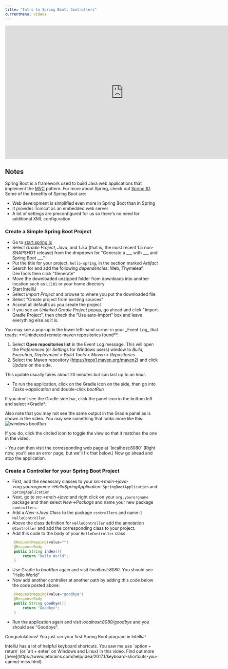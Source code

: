 ```yaml
---
title: "Intro to Spring Boot: Controllers"
currentMenu: videos
---
```


<div class="youtube-wrapper"><iframe width="776" height="437" src="https://www.youtube.com/embed/5kkW_Sx1zHA" frameborder="0" allowfullscreen></iframe></div>

## Notes

Spring Boot is a framework used to build Java web applications that implement the [MVC](https://code.tutsplus.com/tutorials/mvc-for-noobs--net-10488) pattern. For more about Spring, check out [Spring IO](https://spring.io/). Some of the benefits of Spring Boot are:

- Web development is simplified even more in Spring Boot than in Spring
- It provides Tomcat as an embedded web server
- A lot of settings are preconfigured for us so there's no need for additional XML configuration

### Create a Simple Spring Boot Project

- Go to [start.spring.io](https://start.spring.io/)
- Select *Gradle Project*, *Java*, and *1.5.x* (that is, the most recent 1.5 non-SNAPSHOT release) from the dropdown for "Generate a \_\_\_ with \_\_\_ and Spring Boot \_\_\_" 
- Put the title for your project, `hello-spring`, in the section marked *Artifact*
- Search for and add the following *dependencies*: Web, Thymeleaf, DevTools then click "Generate"
- Move the downloaded unzipped folder from downloads into another location such as `LC101` or your home directory
- Start IntelliJ
- Select *Import Project* and browse to where you put the downloaded file
- Select "Create project from existing sources"
- Accept all defaults as you create the project
- If you see an *Unlinked Gradle Project* popup, go ahead and click "Import Gradle Project", then check the "Use auto-import" box and leave everything else as it is.

<aside class="aside-note" markdown="1">
You may see a pop-up in the lower left-hand corner in your _Event Log_ that reads: **Unindexed remote maven repositories found**.

1. Select **Open repositories list** in the Event Log message. This will open the _Preferences_ (or _Settings_ for Windows users) window to _Build, Execution, Deployment > Build Tools > Maven > Repositories_ .
2. Select the Maven repository (https://repo1.maven.org/maven2) and click _Update_ on the side.

</aside>

<aside class="aside-warning" markdown="1">
This update usually takes about 20 minutes but can last up to an hour.
</aside>


- To run the application, click on the Gradle icon on the side, then go into *Tasks->application* and double-click *bootRun*

<aside class="aside-note" markdown="1">
If you don't see the Gradle side bar, click the panel icon in the bottom left and select *Gradle*.

Also note that you may not see the same output in the Gradle panel as is shown in the video. You may see something that looks more like this:
![windows bootRun](images/windowsBootRun.png)

If you do, click the circled icon to toggle the view so that it matches the one in the video.
</aside>
- You can then visit the corresponding web page at `localhost:8080` (Right now, you'll see an error page, but we'll fix that below.) Now go ahead and stop the application.

### Create a Controller for your Spring Boot Project

- First, add the necessary classes to your *src->main->java->org.yourorgname->HelloSpringApplication*: `SpringBootApplication` and `SpringApplication`.
- Next, go to *src->main->java* and right click on your `org.yourorgname` package and then select *New->Package* and name your new package `controllers`.
- Add a *New->Java Class* to the package `controllers` and name it `HelloController`.
- Above the class definition for `HelloController` add the annotation `@Controller` and add the corresponding class to your project.
- Add this code to the body of your `HelloController` class:
```Java
    @RequestMapping(value="")
    @ResponseBody
    public String index(){
        return "Hello World";
    }
```
- Use Gradle to *bootRun* again and visit *localhost:8080*. You should see "Hello World"
- Now add another controller at another path by adding this code below the code posted above:
```Java
    @RequestMapping(value="goodbye")
    @ResponseBody
    public String goodbye(){
        return "Goodbye";
    }
```
- Run the application again and visit *localhost:8080/goodbye* and you should see "Goodbye".

Congratulations! You just ran your first Spring Boot program in IntelliJ!

<aside class="aside-pro-tip" markdown="1">
IntelliJ has a lot of helpful keyboard shortcuts. You saw me use `option + return` (or `alt + enter` on Windows and Linux) in this video. Find out more [here](https://www.jetbrains.com/help/idea/2017.1/keyboard-shortcuts-you-cannot-miss.html).
</aside>
